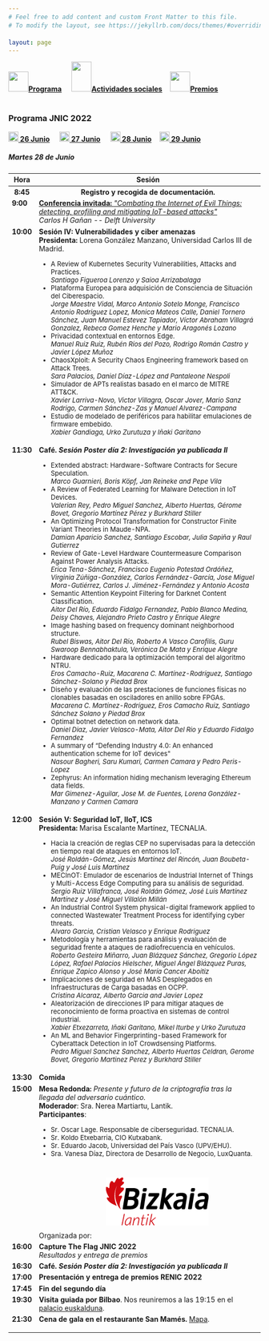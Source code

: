 ```yaml
---
# Feel free to add content and custom Front Matter to this file.
# To modify the layout, see https://jekyllrb.com/docs/themes/#overriding-theme-defaults

layout: page
---
```


<div class="text-center">
<a href="{{site.url}}/programa"><img src="{{site.url}}/images/IcoPrograma.jpg" class="img-circle" width="40" height="40"><strong>Programa</strong></a> &nbsp;&nbsp;&nbsp;
<a href="{{site.url}}/actividades-sociales"><img src="{{site.url}}/images/IcoActividades.jpg" class="img-circle" 	width="40" height="60"><strong>Actividades sociales</strong></a>&nbsp;&nbsp;&nbsp;
<a href="{{site.url}}/premios"><img src="{{site.url}}/images/IcoPremios.jpg" class="img-circle" 	width="40" height="40"><strong>Premios</strong></a>&nbsp;&nbsp;&nbsp;

</div><br>

### __Programa JNIC 2022__
<div class="text-center">
<a href="{{site.url}}/programa26"><img src="{{site.url}}/images/ico26.PNG" class="img-circle" 	width="20" height="20"><strong>&nbsp;26 Junio</strong></a> &nbsp;&nbsp;&nbsp;
  <a href="{{site.url}}/programa"><img src="{{site.url}}/images/ico27.PNG" class="img-circle" 	width="20" height="20"><strong>&nbsp;27 Junio</strong></a> &nbsp;&nbsp;&nbsp;
<a href="{{site.url}}/programa28"><img src="{{site.url}}/images/ico28.PNG" class="img-circle" 	width="20" height="20"><strong>&nbsp;28 Junio</strong></a>&nbsp;&nbsp;&nbsp;
<a href="{{site.url}}/programa29"><img src="{{site.url}}/images/ico29.PNG" class="img-circle" 	width="20" height="20"><strong>&nbsp;29 Junio</strong></a>&nbsp;&nbsp;&nbsp;
</div>
<h5>Martes 28 de Junio</h5>
<table class="table" style="width:100%">
  <tbody valign="top">
    <tr>
      <th>Hora</th>
      <th colspan="2">Sesión</th>
    </tr>
    <tr>
       <th><b>8:45</b></th>
      <th colspan="2">Registro y recogida de documentación.</th>
    </tr>
    <tr>
     <td><b>9:00</b></td>
      <td colspan="2">
        <!--<b>Conferencia invitada: </b> -->
        <a href="https://2022.jnic.es/conferenciab"><b>Conferencia invitada: </b><i>"Combating the Internet of Evil Things: detecting, profiling and mitigating IoT-based attacks"</i></a>
        <br>
        <i>Carlos H Gañan -- Delft University</i>
        <br>
      </td>
    </tr>
   <tr>
     <td><b>10:00</b></td>
      <td>
        <b>Sesión IV: Vulnerabilidades y ciber amenazas </b>
        <br><b> Presidenta: </b> Lorena González Manzano, Universidad Carlos III de Madrid.
        <br>
        <ul>
         <FONT SIZE=2><li> A Review of Kubernetes Security Vulnerabilities, Attacks and Practices.
          <br> <i>Santiago Figueroa Lorenzo y Saioa Arrizabalaga</i><br></li>
          <li>Plataforma Europea para adquisición de Consciencia de Situación del Ciberespacio.
          <br> <i>Jorge Maestre Vidal, Marco Antonio Sotelo Monge, Francisco Antonio Rodriguez Lopez, Monica Mateos Calle, Daniel Tornero Sánchez, Juan Manuel Estevez Tapiador, Víctor Abraham Villagrá Gonzalez, Rebeca Gomez Henche y Mario Aragonés Lozano</i><br></li>
          <li>Privacidad contextual en entornos Edge.
          <br> <i>Manuel Ruiz Ruiz, Rubén Ríos del Pozo, Rodrigo Román Castro y Javier López Muñoz</i><br></li>
          <li>ChaosXploit: A Security Chaos Engineering framework based on Attack Trees.
          <br> <i>Sara Palacios, Daniel Díaz-López and Pantaleone Nespoli</i><br></li>
          <li>Simulador de APTs realistas basado en el marco de MITRE ATT&CK.
          <br> <i>Xavier Larriva-Novo, Victor Villagra, Oscar Jover, Mario Sanz Rodrigo, Carmen Sánchez-Zas y Manuel Alvarez-Campana</i><br></li>
          <li>Estudio de modelado de periféricos para habilitar emulaciones de firmware embebido.
          <br> <i>Xabier Gandiaga, Urko Zurutuza y Iñaki Garitano</i></li>          
          </FONT>
        </ul>
        </td>
       </tr>
     <tr>
      <td><b>11:30</b></td>
      <td colspan="2">
        <b>Café.  <i> Sesión Poster día 2: Investigación ya publicada II </i> </b>
        <br>
        <ul>
         <FONT SIZE=2><li>Extended abstract: Hardware-Software Contracts for Secure Speculation.
          <br> <i>Marco Guarnieri, Boris Köpf, Jan Reineke and Pepe Vila</i><br></li>
           <li>A Review of Federated Learning for Malware Detection in IoT Devices.
          <br> <i>Valerian Rey, Pedro Miguel Sanchez, Alberto Huertas, Gérome Bovet, Gregorio Martínez Pérez y Burkhard Stiller</i> <br></li>
          <li>An Optimizing Protocol Transformation for Constructor Finite Variant Theories in Maude-NPA.
          <br> <i>Damian Aparicio Sanchez, Santiago Escobar, Julia Sapiña y Raul Gutierrez</i> <br></li>
          <li>Review of Gate-Level Hardware Countermeasure Comparison Against Power Analysis Attacks.
          <br> <i>Erica Tena-Sánchez, Francisco Eugenio Potestad Ordóñez, Virginia Zúñiga-González, Carlos Fernández-García, Jose Miguel Mora-Gutiérrez, Carlos J. Jiménez-Fernández y Antonio Acosta</i> <br></li>
          <li>Semantic Attention Keypoint Filtering for Darknet Content Classification.
          <br> <i>Aitor Del Río, Eduardo Fidalgo Fernandez, Pablo Blanco Medina, Deisy Chaves, Alejandro Prieto Castro y Enrique Alegre</i> <br></li>
          <li>Image hashing based on frequency dominant neighborhood structure.
          <br> <i>Rubel Biswas, Aitor Del Río, Roberto A Vasco Carofilis, Guru Swaroop Bennabhaktula, Verónica De Mata y Enrique Alegre</i> <br></li>
          <li>Hardware dedicado para la optimización temporal del algoritmo NTRU.
          <br> <i>Eros Camacho-Ruiz, Macarena C. Martínez-Rodríguez, Santiago Sánchez-Solano y Piedad Brox</i> <br></li>
          <li>Diseño y evaluación de las prestaciones de funciones físicas no clonables basadas en osciladores en anillo sobre FPGAs.
          <br> <i>Macarena C. Martínez-Rodríguez, Eros Camacho Ruiz, Santiago Sánchez Solano y Piedad Brox</i> <br></li>
          <li>Optimal botnet detection on network data.
          <br> <i>Daniel Diaz, Javier Velasco-Mata, Aitor Del Rio y Eduardo Fidalgo Fernandez</i> <br></li>
          <li>A summary of “Defending Industry 4.0: An enhanced authentication scheme for IoT devices"
          <br> <i>Nasour Bagheri, Saru Kumari, Carmen Camara y Pedro Peris-Lopez</i> <br></li>
          <li>Zephyrus: An information hiding mechanism leveraging Ethereum data fields.
          <br> <i>Mar Gimenez-Aguilar, Jose M. de Fuentes, Lorena González-Manzano y Carmen Camara</i></li>
          </FONT>
        </ul>
        </td>
    </tr>
    <tr>
     <td><b>12:00</b></td>
      <td>
        <b>Sesión V: Seguridad IoT, IIoT, ICS </b>
        <br><b> Presidenta: </b> Marisa Escalante Martínez, TECNALIA.
        <br>
        <ul>
         <FONT SIZE=2><li> Hacia la creación de reglas CEP no supervisadas para la detección en tiempo real de ataques en entornos IoT.
          <br> <i>José Roldán-Gómez, Jesús Martínez del Rincón, Juan Boubeta-Puig y José Luis Martínez</i><br></li>
          <li>MECInOT: Emulador de escenarios de Industrial Internet of Things y Multi-Access Edge Computing para su análisis de seguridad.
          <br> <i>Sergio Ruiz Villafranca, José Roldán Gómez, José Luis Martínez Martínez y José Miguel Villalón Millán</i><br></li>
          <li>An Industrial Control System physical-digital framework applied to connected Wastewater Treatment Process for identifying cyber threats.
          <br> <i>Alvaro Garcia, Cristian Velasco y Enrique Rodriguez</i><br></li>
          <li>Metodología y herramientas para análisis y evaluación de seguridad frente a ataques de radiofrecuencia en vehículos.
          <br> <i>Roberto Gesteira Miñarro, Juan Blázquez Sánchez, Gregorio López López, Rafael Palacios Hielscher, Miguel Ángel Blázquez Puras, Enrique Zapico Alonso y José María Cancer Aboitiz</i><br></li>
          <li>Implicaciones de seguridad en MAS Desplegados en Infraestructuras de Carga basadas en OCPP.
          <br> <i>Cristina Alcaraz, Alberto Garcia and Javier Lopez</i><br></li>
          <li>Aleatorización de direcciones IP para mitigar ataques de reconocimiento de forma proactiva en sistemas de control industrial.
          <br> <i>Xabier Etxezarreta, Iñaki Garitano, Mikel Iturbe y Urko Zurutuza</i><br></li>
          <li>An ML and Behavior Fingerprinting-based Framework for Cyberattack Detection in IoT Crowdsensing Platforms.
          <br> <i>Pedro Miguel Sanchez Sanchez, Alberto Huertas Celdran, Gerome Bovet, Gregorio Martinez Perez y Burkhard Stiller</i></li>
          </FONT>
        </ul>
        </td>
        </tr>
    <tr>
      <td><b>13:30</b></td>
      <td colspan="2"><b>Comida</b></td>
    </tr>
   <tr>
     <td><b>15:00</b></td>
      <td colspan="2">
        <b>Mesa Redonda:</b><i> Presente y futuro de la criptografía tras la llegada del adversario cuántico.</i>
        <br>
        <b>Moderador</b>: Sra. Nerea Martiartu, Lantik.
        <br>
       <b>Participantes</b>: 
        <br>
          <ul>
          <FONT SIZE=2><li>Sr. Oscar Lage. Responsable de ciberseguridad. TECNALIA.</li>
          <li>Sr. Koldo Etxebarria, CIO Kutxabank. </li>
          <li>Sr. Eduardo Jacob, Universidad del País Vasco (UPV/EHU).</li>
            <li>Sra. Vanesa Díaz, Directora de Desarrollo de Negocio, LuxQuanta.</li></FONT>
        </ul> 
         Organizada por: <a href="https://lantik.bizkaia.eus/es/inicio" target="_blank"><img style="max-height: 100px; padding:25px;" src="/images/patrocinadores/DFB-lantik.png"></a>
        <br>
      </td>
    </tr>
    <tr>
     <td><b>16:00</b></td>
     <td>
        <b>Capture The Flag JNIC 2022</b>
        <br>
        <i>Resultados y entrega de premios</i>
        <br>
        </td>
       </tr>
   <tr>
      <td><b>16:30</b></td>
      <td colspan="2">
        <b>Café. <i> Sesión Poster día 2: Investigación ya publicada II </i> </b> 
       </td>
    </tr>
    <tr>
     <td><b>17:00</b></td>
     <td>
        <b>Presentación y entrega de premios RENIC 2022</b>
        <br>
         <!-- <ul>
          <FONT SIZE=2><li> <b> Mejor Tesis Doctoral: <i> “Towards Decentralized And Scalable Architectures For Access Control Systems For IIoT Scenarios”</i></b> <br>           <i>Dr. Sr. Santiago Figueroa Lorenzo</i><br></li>
          <li> <b> Mejor TFM: <i> “Extracción y Análisis de Artefactos de Memoria de la Aplicación Telegram Desktop”</i></b> <br> 
           <i>Sr. Pedro Fernández Álvarez</i></li></FONT>
        </ul> -->
       </td>
     </tr>
   <tr>
     <tr>
      <td><b>17:45</b></td>
      <td colspan="2">
        <b>Fin del segundo día</b> 
       </td>
    </tr> 
     <td><b>19:30</b></td>
      <td colspan="2">
        <b>Visita guiada por Bilbao</b>. Nos reuniremos a las 19:15 en el <a href="https://goo.gl/maps/DTjJ3STHZkh458jV7" target="_blank">palacio euskalduna</a>. 
       </td>
    </tr>
    <tr>
      <td><b>21:30</b></td>
      <td colspan="2">
        <b>Cena de gala en el restaurante San Mamés.</b> <a href="https://goo.gl/maps/3FxAjbjWVBDdspGM6" target="_blank">Mapa</a>.</p> 
       </td>
    </tr>
  </tbody>
</table>



